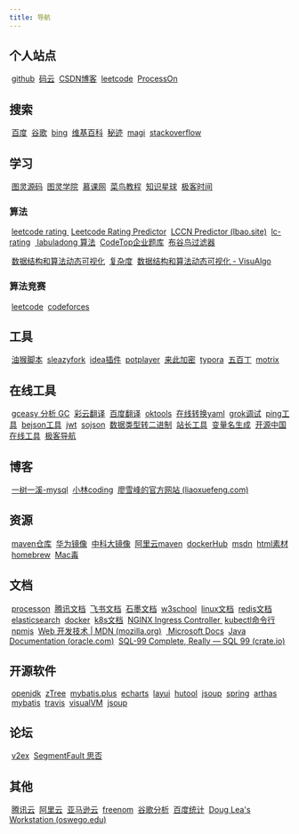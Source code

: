 ```yaml
---
title: 导航
---
```


## 个人站点
&nbsp;[github](https://github.com/db117) 
&nbsp;[码云](https://gitee.com/db117)
&nbsp;[CSDN博客](https://blog.csdn.net/weixin_38761297)
&nbsp;[leetcode](https://leetcode-cn.com/u/db117/)
&nbsp;[ProcessOn](https://www.processon.com/u/5aaa7a7ee4b0a84684088ded)


## 搜索
&nbsp;[百度](https://www.baidu.com/)
&nbsp;[谷歌](https://www.google.com/)
&nbsp;[bing](https://cn.bing.com/)
&nbsp;[维基百科](https://zh.wikipedia.org)
&nbsp;[秘迹](https://mijisou.com)
&nbsp;[magi]( https://magi.com/)
&nbsp;[stackoverflow](https://stackoverflow.com)

## 学习

&nbsp;[图灵源码](http://git.tulingxueyuan.cn/user/login)
&nbsp;[图灵学院](https://www.tulingxueyuan.cn/)
&nbsp;[慕课网](https://www.imooc.com/)
&nbsp;[菜鸟教程](https://www.runoob.com/)
&nbsp;[知识星球](https://wx.zsxq.com/)
&nbsp;[极客时间](https://time.geekbang.org/)


### 算法
&nbsp;[leetcode rating ](https://zerotrac.github.io/leetcode_problem_rating/#/)
&nbsp;[Leetcode Rating Predictor](https://lcpredictor.herokuapp.com/)
&nbsp;[LCCN Predictor (lbao.site)](https://lccn.lbao.site/)
&nbsp;[lc-rating](https://huxulm.github.io/lc-rating/)
&nbsp;[ labuladong 算法]( https://labuladong.gitee.io/algo/)
&nbsp;[CodeTop企业题库](https://codetop.cc/#/home)
&nbsp;[布谷鸟过滤器](http://www.lkozma.net/cuckoo_hashing_visualization/)

&nbsp;[数据结构和算法动态可视化](https://www.cs.usfca.edu/~galles/visualization/Algorithms.html)
&nbsp;[复杂度](http://cooervo.github.io/Algorithms-DataStructures-BigONotation/index.html)
&nbsp;[数据结构和算法动态可视化 - VisuAlgo](https://visualgo.net/zh)

### 算法竞赛
&nbsp;[leetcode](https://leetcode-cn.com/u/db117/)
&nbsp;[codeforces](https://codeforces.com/)

## 工具
&nbsp;[油猴脚本](https://greasyfork.org/zh-CN/scripts)
&nbsp;[sleazyfork](https://sleazyfork.org/zh-CN/scripts)
&nbsp;[idea插件](http://plugins.jetbrains.com/)
&nbsp;[potplayer](https://potplayer.daum.net/?lang=zh_CN)
&nbsp;[来此加密](https://letsencrypt.osfipin.com/)
&nbsp;[typora](https://typora.io/)
&nbsp;[五百丁](https://www.500d.me/)
&nbsp;[motrix](https://motrix.app/)


## 在线工具
&nbsp;[gceasy 分析 GC](https://gceasy.io/)
&nbsp;[彩云翻译]( https://fanyi.caiyunapp.com/#/ )
&nbsp;[百度翻译](https://fanyi.baidu.com/)
&nbsp;[oktools](https://oktools.net/)
&nbsp;[在线转换yaml](https://www.toyaml.com/index.html)
&nbsp;[grok调试](http://grokdebug.herokuapp.com/)
&nbsp;[ping工具](http://port.ping.pe/)
&nbsp;[bejson工具](https://www.bejson.com/)
&nbsp;[jwt](https://jwt.io/)
&nbsp;[sojson](https://www.sojson.com/)
&nbsp;[数据类型转二进制](http://www.binaryconvert.com/index.html)
&nbsp;[站长工具](http://tool.chinaz.com/)
&nbsp;[变量名生成](https://unbug.github.io/codelf/)
&nbsp;[开源中国在线工具](http://tool.oschina.net/)
&nbsp;[极客导航](https://www.jikedaohang.com)

## 博客
&nbsp;[一树一溪-mysql](https://www.bigspring.cn/)
&nbsp;[小林coding](https://xiaolincoding.com/)
&nbsp;[廖雪峰的官方网站 (liaoxuefeng.com)](https://www.liaoxuefeng.com/)


## 资源

&nbsp;[maven仓库](https://mvnrepository.com/)
&nbsp;[华为镜像](https://mirrors.huaweicloud.com/)
&nbsp;[中科大镜像](http://mirrors.ustc.edu.cn/)
&nbsp;[阿里云maven](https://maven.aliyun.com/mvn/guide)
&nbsp;[dockerHub](https://hub.docker.com/)
&nbsp;[msdn](https://msdn.itellyou.cn/)
&nbsp;[html素材](http://www.htmlsucai.com)
&nbsp;[homebrew](https://brew.sh/)
&nbsp;[Mac毒 ](https://www.macdo.cn/)

## 文档
&nbsp;[processon](https://www.processon.com/)
&nbsp;[腾讯文档](https://docs.qq.com/desktop)
&nbsp;[飞书文档](https://www.feishu.cn/space/home/)
&nbsp;[石墨文档](https://shimo.im/desktop)
&nbsp;[w3school](https://www.w3school.com.cn/)
&nbsp;[linux文档](http://man.linuxde.net/)
&nbsp;[redis文档](http://www.redis.cn/commands.html)
&nbsp;[elasticsearch](https://www.elastic.co/guide/cn/elasticsearch/guide/current/index.html)
&nbsp;[docker](https://docs.docker.com/engine/reference/commandline/docker/)
&nbsp;[k8s文档](https://kubernetes.io/zh/docs/home/)
&nbsp;[NGINX Ingress Controller ](https://kubernetes.github.io/ingress-nginx/)
&nbsp;[kubectl命令行](https://kubernetes.io/docs/reference/generated/kubectl/kubectl-commands)
&nbsp;[npmjs](https://docs.npmjs.com/)
&nbsp;[Web 开发技术 | MDN (mozilla.org)](https://developer.mozilla.org/zh-CN/docs/Web)
&nbsp;[ Microsoft Docs](https://docs.microsoft.com/zh-cn/)
&nbsp;[Java Documentation (oracle.com)](https://docs.oracle.com/en/java/index.html)
&nbsp;[SQL-99 Complete, Really — SQL 99 (crate.io)](https://crate.io/docs/sql-99/en/latest/index.html)

## 开源软件

&nbsp;[openjdk](http://openjdk.java.net/)
&nbsp;[zTree](http://www.treejs.cn/v3/main.php#_zTreeInfo)
&nbsp;[mybatis.plus](https://baomidou.com/)
&nbsp;[echarts](https://echarts.baidu.com/index.html)
&nbsp;[layui](https://www.layui.com/)
&nbsp;[hutool](https://hutool.cn/docs/#/)
&nbsp;[jsoup](https://jsoup.org/)
&nbsp;[spring](http://spring.io/)
&nbsp;[arthas](https://alibaba.github.io/arthas/index.html)
&nbsp;[mybatis](https://blog.mybatis.org/)
&nbsp;[travis](https://travis-ci.org)
&nbsp;[visualVM](https://visualvm.github.io/?Java_VisualVM)
&nbsp;[jsoup](https://jsoup.org/)

## 论坛
&nbsp;[v2ex](https://www.v2ex.com/)
&nbsp;[SegmentFault 思否](https://segmentfault.com/)

## 其他
&nbsp;[腾讯云](https://cloud.tencent.com/)
&nbsp;[阿里云](https://cn.aliyun.com/)
&nbsp;[亚马逊云](https://aws.amazon.com/cn/)
&nbsp;[freenom](https://www.freenom.com/)
&nbsp;[谷歌分析](https://analytics.google.com/analytics/web)
&nbsp;[百度统计](https://tongji.baidu.com/)
&nbsp;[Doug Lea's Workstation (oswego.edu)](http://gee.cs.oswego.edu/)
